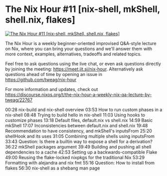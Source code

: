 # The Nix Hour #11 [nix-shell, mkShell, shell.nix, flakes]

[![The Nix Hour #11 [nix-shell, mkShell, shell.nix, flakes]](https://img.youtube.com/vi/_8DS6IqqrBA/0.jpg)](https://www.youtube.com/watch?v=_8DS6IqqrBA)

The Nix Hour is a weekly beginner-oriented improvised Q&A-style lecture on Nix, where you can bring your questions and we'll answer them with more context, examples, alternatives, tradeoffs and related topics.

Feel free to ask questions using the live chat, or even ask questions directly by joining the meeting: https://meet.jit.si/nix-hour. Alternatively ask questions ahead of time by opening an issue in https://github.com/tweag/nix-hour

For more information and updates, check out https://discourse.nixos.org/t/the-nix-hour-a-weekly-nix-qa-lecture-by-tweag/22767

00:28 nix-build and nix-shell overview
03:53 How to run custom phases in a nix-shell
08:48 Trying to build hello in nix-shell
11:03 Using hooks to customize phases
13:18 Default files, default.nix vs shell.nix
14:59 Basic mkShell
17:07 Inconsistencies between default.nix and shell.nix
19:48 Recommendation to have consistency, and mkShell's inputsFrom
25:20 shellHook and its uses
31:05 Combining multiple shells using inputsFrom
33:43 Question: Is there a builtin way to expose a shell for a derivation?
36:22 mkShell packages argument
39:49 Building and pushing all shell dependencies to a cache
42:53 Setting up a backwards-compatible Flake
49:00 Reusing the flake-locked nixpkgs for the traditional Nix
53:29 Formatting with alejandra and nix fmt
55:16 Question: How to install from flakes
56:30 nix-shell as a shebang man page
